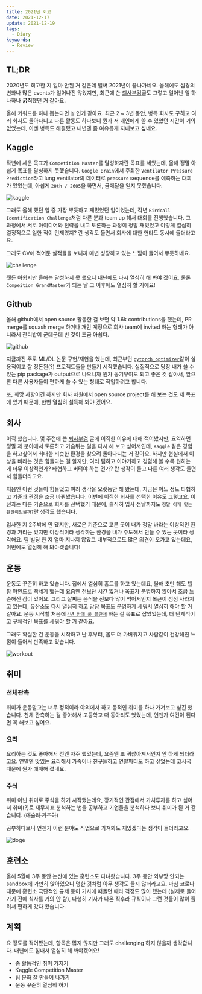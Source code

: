 ```yaml
---
title: 2021년 회고
date: 2021-12-17
update: 2021-12-19
tags:
  - Diary
keywords:
  - Review
---
```


## TL;DR

2020년도 회고한 지 얼마 안된 거 같은데 벌써 2021년이 끝나가네요. 올해에도 심경의 변화나 많은 events가 일어나진 않았지만, 최근에 쓴 [퇴사부검](https://kozistr.tech/%ED%87%B4%EC%82%AC%EB%B6%80%EA%B2%80/)글도 그렇고 일어난 일 하나하나 **굵직**했던 거 같아요.

올해 키워드를 하나 뽑는다면 `일` 인거 같아요. 최근 2 ~ 3년 동안, 병특 회사도 구하고 여러 회사도 돌아다니고 다른 활동도 하다보니 뭔가 저 개인에게 쓸 수 있었던 시간이 거의 없었는데, 이젠 병특도 해결됐고 내년엔 좀 여유롭게 지내보고 싶네요.

## Kaggle

작년에 세운 목표가 `Competition Master`를 달성하자란 목표를 세웠는데, 올해 정말 아쉽게 목표를 달성하지 못했습니다. `Google Brain`에서 주최한 `Ventilator Pressure Prediction`라고 lung ventilator의 데이터로 `pressure` sequence를 예측하는 대회가 있었는데, 아쉽게 `20th / 2605`을 하면서, 금메달을 얻지 못했습니다.

![kaggle](./kaggle.png)

그래도 올해 했던 일 중 가장 뿌듯하고 재밌었던 일이었는데, 작년 `Birdcall Identification Challenge`처럼 다른 분과 team up 해서 대회를 진행했습니다. 그 과정에서 서로 아이디어와 전략을 내고 토론하는 과정이 정말 재밌었고 이렇게 열심히 열정적으로 일한 적이 언제였지? 란 생각도 들면서 회사에 대한 현타도 동시에 들더라고요.

그래도 CV에 적어둔 실적들을 보니까 매년 성장하고 있는 느낌이 들어서 뿌듯하네요.

![challenge](./challenge.png)

쨋든 아쉽지만 올해는 달성하지 못 했으니 내년에도 다시 열심히 해 봐야 겠어요. 물론 `Compeition GrandMaster`가 되는 날 그 이후에도 열심히 할 거에요!

## Github

올해 github에서 open source 활동한 걸 보면 약 1.6k contributions을 했는데, PR merge를 squash merge 하거나 개인 계정으로 회사 team에 invited 하는 형태가 아니라서 잔디밭이 군데군데 빈 것이 조금 아쉽다.

![github](./github.png)

지금까진 주로 ML/DL 논문 구현/재현을 했는데, 최근부턴 [`pytorch_optimizer`](https://github.com/kozistr/pytorch_optimizer)같이 실용적이고 잘 정돈된(?) 프로젝트들을 만들기 시작했습니다. 실질적으로 당장 내가 쓸 수 있는 pip package가 output으로 나오니까 뭔가 동기부여도 되고 좋은 것 같아서, 앞으론 다른 사용자들이 편하게 쓸 수 있는 형태로 작업하려고 합니다.

또, 희망 사항이긴 하지만 회사 차원에서 open source project를 해 보는 것도 제 목표에 있기 때문에, 한번 열심히 설득해 봐야 겠어요.

## 회사

이직 했습니다. 몇 주전에 쓴 [퇴사부검](https://kozistr.tech/postmortem/) 글에 이직한 이유에 대해 적어봤지만, 요약하면 정말 제 분야에서 토론하고 가슴뛰는 일을 다시 해 보고 싶어서인데, `Kaggle` 같은 경험을 하고싶어서 최대한 비슷한 환경을 찾으려 돌아다니는 거 같아요. 하지만 현실에서 이상을 바라는 것은 힘들다는 걸 알지만, 여러 팀하고 이야기하고 경험해 볼 수록 원하는 게 너무 이상적인가? 타협하고 버텨야 하는 건가? 란 생각이 들고 다른 여러 생각도 들면서 힘들더라고요.

처음엔 이런 것들이 힘들었고 여러 생각을 오랫동안 해 왔는데, 지금은 어느 정도 타협하고 기준과 관점을 조금 바꿔봤습니다. 이번에 이직한 회사를 선택한 이유도 그렇고요. 이전과는 다른 기준으로 회사를 선택했기 때문에, 솔직히 입사 전날까지도 `정말 이게 맞는 판단이었을까?`란 생각도 했습니다.

입사한 지 2주밖에 안 됐지만, 새로운 기준으로 고른 곳이 내가 정말 바라는 이상적인 환경과 거리는 있지만 이상적이라 생각하는 환경을 내가 주도해서 만들 수 있는 곳이라 생각해요. 팀 빌딩 한 지 얼마 지나지 않았고 내부적으로도 많은 의견이 오가고 있는데요, 이번에도 열심히 해 봐야겠습니다!

## 운동

운동도 꾸준히 하고 있습니다. 집에서 열심히 홈트를 하고 있는데요, 올해 초만 해도 헬창 마인드로 빡세게 했는데 요즘엔 전보단 시간 없거나 목표가 분명하지 않아서 조금 느슨해진 감이 있어요. 그리고 살찌는 음식을 전보다 많이 먹어서인지 복근이 점점 사라지고 있는데, 유산소도 다시 열심히 하고 당장 목표도 분명하게 세워서 열심히 해야 할 거 같아요. 운동 시작할 처음에 [`4년 안에 풀 플란체`](https://namu.wiki/w/%ED%94%8C%EB%9E%80%EC%B2%B4) 하는 걸 목표로 잡았었는데, 더 단계적이고 구체적인 목표를 세워야 할 거 같아요.

그래도 확실한 건 운동을 시작하고 난 후부터, 몸도 더 가벼워지고 사람같이 건강해진 느낌이 들어서 만족하고 있습니다.

![workout](./workout.png)

## 취미

### 천체관측

취미가 운동말고는 너무 정적이라 야외에서 하고 동적인 취미를 하나 가져보고 싶긴 했습니다. 천체 관측하는 걸 좋아해서 고등학교 때 동아리도 했었는데, 언젠가 여건이 된다면 꼭 해보고 싶어요.

### 요리

요리하는 것도 좋아해서 전엔 자주 했었는데, 요즘엔 또 귀찮아져서인지 안 하게 되더라고요. 연말엔 맛있는 요리해서 가족이나 친구들하고 연말파티도 하고 싶었는데 코시국 때문에 뭔가 애매해 졌네요.

### 주식

취미 아닌 취미로 주식을 하기 시작했는데요, 장기적인 관점에서 가치투자를 하고 싶어서 취미(?)로 재무제표 분석하는 법을 공부하고 기업들을 분석하다 보니 취미가 된 거 같습니다. (~~테슬라 가즈아~~)

공부하다보니 언젠가 이런 분야도 직업으로 가져봐도 재밌겠다는 생각이 들더라고요.

![doge](./doge.png)

## 훈련소

올해 5월에 3주 동안 논산에 있는 훈련소도 다녀왔습니다. 3주 동안 외부망 안되는 sandbox에 가만히 앉아있으니 멍한 것처럼 아무 생각도 들지 않더라고요. 마침 코로나 때문에 훈련소 극단적인 규제 등이 기사에 떠돌던 때라 걱정도 많이 했는데 (실제로 들어가기 전에 식사를 거의 안 함), 다행히 기사가 나온 직후라 규칙이나 그런 것들이 많이 풀려서 편하게 갔다 왔습니다.

## 계획

요 정도를 적어봤는데, 항목은 많지 않지만 그래도 challenging 하지 않을까 생각합니다. 내년에도 힘내서 열심히 해 봐야겠어요!

* 좀 활동적인 취미 가지기
* Kaggle Competition Master
* 팀 문화 잘 만들어 나가기
* 운동 꾸준히 열심히 하기
